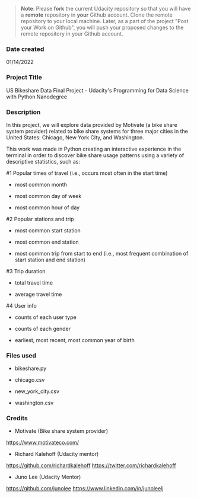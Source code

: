 >**Note**: Please **fork** the current Udacity repository so that you will have a **remote** repository in **your** Github account. Clone the remote repository to your local machine. Later, as a part of the project "Post your Work on Github", you will push your proposed changes to the remote repository in your Github account.

### Date created
01/14/2022

### Project Title
US Bikeshare Data Final Project - Udacity's Programming for Data Science with Python Nanodegree

### Description
In this project, we will explore data provided by Motivate (a bike share system provider) related to bike share systems for three major cities in the United States: Chicago, New York City, and Washington.

This work was made in Python creating an interactive experience in the terminal in order to discover bike share usage patterns using a variety of descriptive statistics, such as:

#1 Popular times of travel (i.e., occurs most often in the start time) 

- most common month 

- most common day of week 

- most common hour of day 

#2 Popular stations and trip 

- most common start station 

- most common end station 

- most common trip from start to end (i.e., most frequent combination of start station and end station) 

#3 Trip duration 

- total travel time 

- average travel time 

#4 User info

- counts of each user type 

- counts of each gender 

- earliest, most recent, most common year of birth 

### Files used
- bikeshare.py 

- chicago.csv 

- new_york_city.csv 

- washington.csv

### Credits
- Motivate (Bike share system provider)

https://www.motivateco.com/

- Richard Kalehoff (Udacity mentor)

https://github.com/richardkalehoff https://twitter.com/richardkalehoff

- Juno Lee (Udacity Mentor)

https://github.com/junolee https://www.linkedin.com/in/junoleelj

